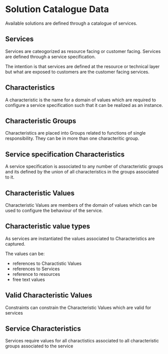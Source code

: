 # Solution Catalogue Data

Available solutions are defined through a catalogue of services.

## Services

Services are cateogorized as resource facing or customer facing.
Services are defined through a service specification.

The intention is that services are defined at the resource or technical layer but what are exposed to customers are the customer facing services.

## Characteristics

A characteristic is the name for a domain of values which are required to configure a service specification such that it can be realized as an instance.

## Characteristic Groups

Characteristics are placed into Groups related to functions of single responsibility.
They can be in more than one characteritic group.

## Service specification Characteristics

A service specification is associated to any number of characteristic groups and its defined by the union of all characteristics in the groups associated to it.

## Characteristic Values

Characteristic Values are members of the domain of values which can be used to configure the behaviour of the service.

## Characteristic value types

As services are instantiated the values associated to Characteristics are captured.

The values can be:
- references to Charactistic Values
- references to Services
- reference to resources
- free text values

## Valid Characteristic Values

Constraints can constrain the Characteristic Values which are valid for services

## Service Characteristics

Services require values for all charactistics associated to all characteristic groups associated to the service

